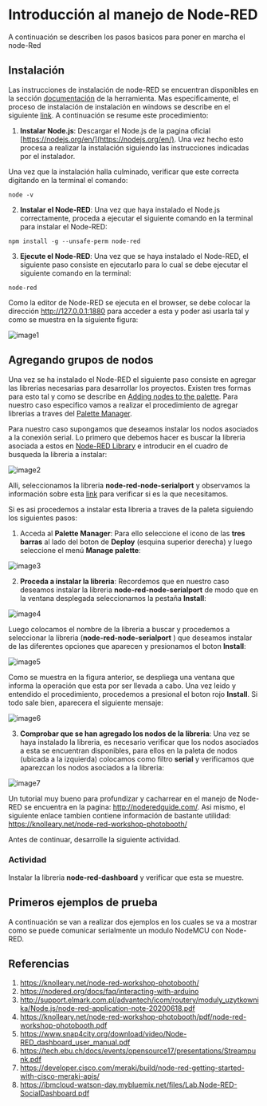 # Introducción al manejo de Node-RED

A continuación se describen los pasos basicos para poner en marcha el node-Red

## Instalación

Las instrucciones de instalación de node-RED se encuentran disponibles en la sección [documentación](https://nodered.org/docs/) de la herramienta. Mas especificamente, el proceso de instalación de instalación en windows se describe en el siguiente [link](https://nodered.org/docs/getting-started/windows#quick-start). A continuación se resume este procedimiento:
1. **Instalar Node.js**: Descargar el Node.js de la pagina oficial [https://nodejs.org/en/](https://nodejs.org/en/). Una vez hecho esto procesa a realizar la instalación siguiendo las instrucciones indicadas por el instalador.

Una vez que la instalación halla culminado, verificar que este correcta digitando en la terminal el comando:

```
node -v
```

2. **Instalar el Node-RED**: Una vez que haya instalado el Node.js correctamente, proceda a ejecutar el siguiente comando en la terminal para instalar el Node-RED:

```
npm install -g --unsafe-perm node-red
```

3. **Ejecute el Node-RED**: Una vez que se haya instalado el Node-RED, el siguiente paso consiste en ejecutarlo para lo cual se debe ejecutar el siguiente comando en la terminal:

```
node-red
```

Como la editor de Node-RED se ejecuta en el browser, se debe colocar la dirección http://127.0.0.1:1880 para acceder a esta y poder asi usarla tal y como se muestra en la siguiente figura:

![image1](images/node_red_editor.jpg)

## Agregando grupos de nodos

Una vez se ha instalado el Node-RED el siguiente paso consiste en agregar las librerias necesarias para desarrollar los proyectos. Existen tres formas para esto tal y como se describe en [Adding nodes to the palette](https://nodered.org/docs/user-guide/runtime/adding-nodes). Para nuestro caso especifico vamos a realizar el procedimiento de agregar librerias a traves del [Palette Manager](https://nodered.org/docs/user-guide/editor/palette/manager). 

Para nuestro caso supongamos que deseamos instalar los nodos asociados a la conexión serial. Lo primero que debemos hacer es buscar la libreria asociada a estos en [Node-RED Library](https://flows.nodered.org/) e introducir en el cuadro de busqueda la libreria a instalar:

![image2](images/node_red_libreria_search.jpg)

Alli, seleccionamos la libreria **node-red-node-serialport** y observamos la información sobre esta [link](https://flows.nodered.org/node/node-red-node-serialport) para verificar si es la que necesitamos. 

Si es asi procedemos a instalar esta libreria a traves de la paleta siguiendo los siguientes pasos:

1. Acceda al **Palette Manager**: Para ello seleccione el icono de las **tres barras** al lado del boton de **Deploy** (esquina superior derecha) y luego seleccione el menú **Manage palette**:

![image3](images/paleta1.jpg)
   
2. **Proceda a instalar la libreria**: Recordemos que en nuestro caso deseamos instalar la libreria **node-red-node-serialport** de modo que en la ventana desplegada seleccionamos la pestaña **Install**:

![image4](images/paleta3.jpg)

Luego colocamos el nombre de la libreria a buscar y procedemos a seleccionar la libreria (**node-red-node-serialport** ) que deseamos instalar de las diferentes opciones que aparecen y presionamos el boton **Install**:

![image5](images/paleta4.jpg)

Como se muestra en la figura anterior, se despliega una ventana que informa la operación que esta por ser llevada a cabo. Una vez leido y entendido el procedimiento, procedemos a presional el boton rojo **Install**. Si todo sale bien, aparecera el siguiente mensaje:

![image6](images/paleta5.jpg)

3. **Comprobar que se han agregado los nodos de la libreria**: Una vez se haya instalado la libreria, es necesario verificar que los nodos asociados a esta se encuentran disponibles, para ellos en la paleta de nodos (ubicada a la izquierda) colocamos como filtro **serial** y verificamos que aparezcan los nodos asociados a la libreria:

![image7](images/paleta6.jpg)

Un tutorial muy bueno para profundizar y cacharrear en el manejo de Node-RED se encuentra en la pagina: http://noderedguide.com/. Asi mismo, el siguiente enlace tambien contiene información de bastante utilidad: https://knolleary.net/node-red-workshop-photobooth/


Antes de continuar, desarrolle la siguiente actividad.

### Actividad

Instalar la libreria **node-red-dashboard** y verificar que esta se muestre.

## Primeros ejemplos de prueba

A continuación se van a realizar dos ejemplos en los cuales se va a mostrar como se puede comunicar serialmente un modulo NodeMCU con Node-RED.




## Referencias

1. https://knolleary.net/node-red-workshop-photobooth/
2. https://nodered.org/docs/faq/interacting-with-arduino
3. http://support.elmark.com.pl/advantech/icom/routery/moduly_uzytkownika/Node.js/node-red-application-note-20200618.pdf
4. https://knolleary.net/node-red-workshop-photobooth/pdf/node-red-workshop-photobooth.pdf
5. https://www.snap4city.org/download/video/Node-RED_dashboard_user_manual.pdf
6. https://tech.ebu.ch/docs/events/opensource17/presentations/Streampunk.pdf
7. https://developer.cisco.com/meraki/build/node-red-getting-started-with-cisco-meraki-apis/
8. https://ibmcloud-watson-day.mybluemix.net/files/Lab.Node-RED-SocialDashboard.pdf
   
   